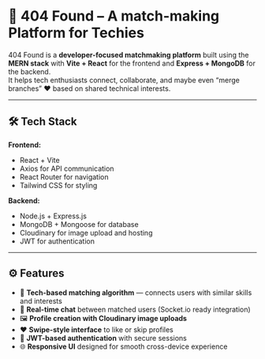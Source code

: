 # 🚀 404 Found – A match-making Platform for Techies

404 Found is a **developer-focused matchmaking platform** built using the **MERN stack** with **Vite + React** for the frontend and **Express + MongoDB** for the backend.  
It helps tech enthusiasts connect, collaborate, and maybe even “merge branches” ❤️ based on shared technical interests.

---

## 🛠️ Tech Stack

**Frontend:**
- React + Vite  
- Axios for API communication  
- React Router for navigation  
- Tailwind CSS for styling  

**Backend:**
- Node.js + Express.js  
- MongoDB + Mongoose for database  
- Cloudinary for image upload and hosting  
- JWT for authentication  

---

## ⚙️ Features

- 🧠 **Tech-based matching algorithm** — connects users with similar skills and interests  
- 💬 **Real-time chat** between matched users (Socket.io ready integration)  
- 🖼️ **Profile creation with Cloudinary image uploads**  
- ❤️ **Swipe-style interface** to like or skip profiles  
- 🔐 **JWT-based authentication** with secure sessions  
- 🌐 **Responsive UI** designed for smooth cross-device experience  



